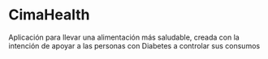 # CimaHealth
Aplicación para llevar una alimentación más saludable, creada con la intención de apoyar a las personas con Diabetes a controlar sus consumos
